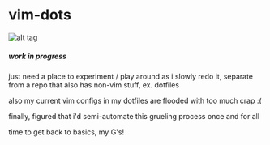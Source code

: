 # vim-dots

![alt tag](http://ericman.com/i/csre_logo.png)

##### work in progress

just need a place to experiment / play around as i slowly redo it, separate
from a repo that also has non-vim stuff, ex. dotfiles

also my current vim configs in my dotfiles are flooded with too much crap :(

finally, figured that i'd semi-automate this grueling process once and for all

time to get back to basics, my G's!



